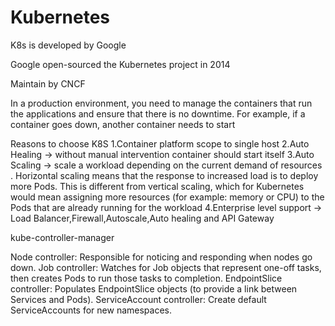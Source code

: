 # Kubernetes

K8s is developed by Google

Google open-sourced the Kubernetes project in 2014

Maintain by CNCF

In a production environment, you need to manage the containers that run the applications and ensure that there is no downtime. For example, if a container goes down, another container needs to start

Reasons to choose K8S
1.Container platform scope to single host
2.Auto Healing -> without manual intervention container should start itself
3.Auto Scaling -> scale a workload depending on the current demand of resources . Horizontal scaling means that the response to increased load is to deploy more Pods. This is different from vertical scaling, which for Kubernetes would mean assigning more resources (for example: memory or CPU) to the Pods that are already running for the workload
4.Enterprise level support -> Load Balancer,Firewall,Autoscale,Auto healing and API Gateway

kube-controller-manager

Node controller: Responsible for noticing and responding when nodes go down.
Job controller: Watches for Job objects that represent one-off tasks, then creates Pods to run those tasks to completion.
EndpointSlice controller: Populates EndpointSlice objects (to provide a link between Services and Pods).
ServiceAccount controller: Create default ServiceAccounts for new namespaces.
